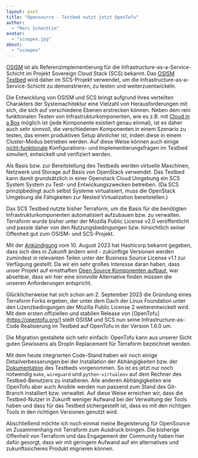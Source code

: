 ```yaml
---
layout: post
title: "Opensource - Testbed nutzt jetzt OpenTofu"
author:
  - "Marc Schöchlin"
avatar:
  - "scoopex.jpg"
about:
  - "scoopex"
---
```


[OSISM](https://osism.github.io/) ist als Referenzimplementierung für die Infrastructure-as-a-Service-Schicht im Projekt Sovereign Cloud Stack (SCS) bekannt.
Das [OSISM Testbed](https://github.com/osism/testbed) wird daher im SCS-Projekt verwendet, um die Infrastructure-as-a-Service-Schicht zu demonstrieren, zu testen und weiterzuentwickeln.

Die Entwicklung von OSISM und SCS bringt aufgrund ihres verteilten Charakters der Systemachitektur eine Vielzahl von Herausforderungen mit sich,
die sich auf verschiedene Ebenen erstrecken können. Neben dem rein funktionalen Testen von Infrastrukturkomponenten, wie es z.B. mit
[Cloud in a Box](https://docs.scs.community/docs/iaas/guides/deploy-guide/examples/cloud-in-a-box) möglich ist (jede Komponente existiert genau einmal), ist es daher auch sehr sinnvoll,
die verschiedenen Komponenten in einem Szenario zu testen, das einem produktiven Setup ähnlicher ist, indem diese in einem Cluster-Modus betrieben werden.
Auf diese Weise können auch einige [nicht-funktionale](https://en.wikipedia.org/wiki/Non-functional_requirement) Konfigurations- und
Implementierungsfragen im Testbed simuliert, entwickelt und verifiziert werden.

Als Basis bzw. zur Bereitstellung des Testbeds werden virtuelle Maschinen, Netzwerk und Storage auf Basis von OpenStack verwendet.
Das Testbed kann damit grundsätzlich in einer Openstack Cloud Umgebung ein SCS System System zu Test- und Entwickungszwecken betreiben.
(Da SCS prinzipbedingt auch selbst Systeme virtualisiert, muss die OpenStack Umgebung die Fähigkeiten zur Nested Virtualization bereitstellen.)

Das SCS Testbed nutzte bisher Terraform, um die Basis für die benötigten Infrastrukturkomponenten automatisiert aufzubauen bzw. zu verwalten.
Terraform wurde bisher unter der Mozilla Public License v2.0 veröffentlicht und passte daher von den Nutzungsbedingungen bzw.
hinsichtlich seiner Offenheit gut zum OSISM- und SCS-Projekt.

Mit der [Ankündigung](https://www.hashicorp.com/blog/hashicorp-adopts-business-source-license) vom 10. August 2023 hat Hashicorp bekannt gegeben, dass sich dies in Zukunft ändern wird - zukünftige
Versionen werden zumindest in relevanten Teilen unter der Business Source License v1.1 zur Verfügung gestellt.
Da wir ein sehr großes Interesse daran haben, dass unser Projekt auf ernsthaften [Open Source Komponenten aufbaut](https://github.com/SovereignCloudStack/standards/blob/main/Drafts/OSS-Health.md),
war absehbar, dass wir hier eine sinnvolle Alternative finden müssen die unseren Anforderungen entspricht.

Glücklicherweise hat sich schon am 2. September 2023 die Gründung eines Terraform Forks ergeben, der unter dem Dach
der Linux Foundation unter den Lizenzbedingungen der Mozilla Public License 2 weiterentwickelt wird.
Mit dem ersten offiziellen und stabilen Release von [OpenTofu](https://opentofu.org/] stellt OSISM und SCS nun seine Infrastructure-as-Code
Realisierung im Testbed auf OpenTofu in der Version 1.6.0 um.

Die Migration gestaltete sich sehr einfach: OpenTofu kann aus unserer Sicht guten Gewissens als DropIn Replacement für Terraform bezeichnet werden.

Mit dem heute integrierten Code-Stand haben wir noch einige Detailverbesserungen bei der Installation der
Abhängigkeiten bzw. der [Dokumentation](https://docs.osism.tech/testbed/) des Testbeds vorgenommen.
So ist es jetzt nur noch notwendig `make`, `wireguard` und `python-virtualenv` auf dem Rechner des Testbed-Benutzers zu installieren.
Alle anderen Abhängigkeiten wie OpenTofu aber auch Ansible werden nun passend zum Stand des Git-Branch installiert bzw. verwaltet.
Auf diese Weise erreichen wir, dass die Testbed-Nutzer in Zukunft weniger Aufwand bei der Verwaltung der Tools haben und
dass für das Testbed sichergestellt ist, dass es mit den richtigen Tools in den richtigen Versionen genutzt wird.

Abschließend möchte ich noch einmal meine Begeisterung für OpenSource im Zusammenhang mit Terraform zum Ausdruck bringen.
Die bisherige Offenheit von Terraform und das Engagement der Community haben hier dafür gesorgt, dass wir mit geringem
Aufwand auf ein alternatives und zukunftssicheres Produkt migrieren können.
